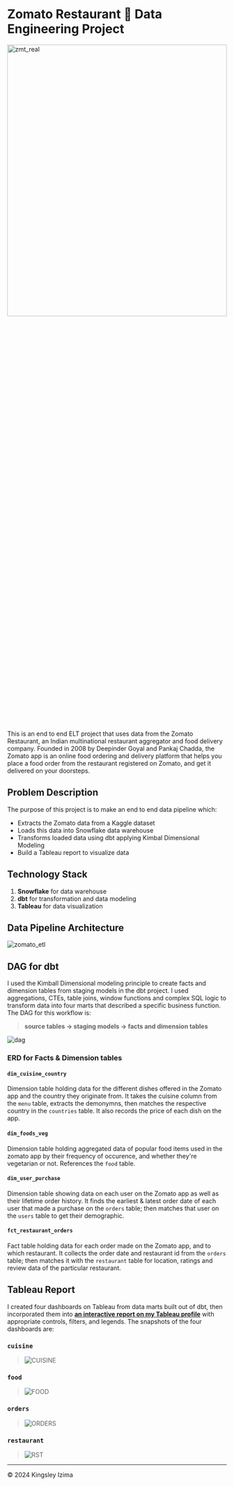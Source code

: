 # Zomato Restaurant 🍜 Data Engineering Project

<img src="https://github.com/kayazay/zomato_analytics/assets/60517587/7331a97e-e230-4e46-86e9-f84009fadcd9" width="100%" height="40%" alt="zmt_real">

This is an end to end ELT project that uses data from the Zomato Restaurant, an Indian multinational restaurant aggregator and food delivery company. Founded in 2008 by Deepinder Goyal and Pankaj Chadda, the Zomato app is an online food ordering and delivery platform that helps you place a food order from the restaurant registered on Zomato, and get it delivered on your doorsteps.

## Problem Description
The purpose of this project is to make an end to end data pipeline which:

+ Extracts the Zomato data from a Kaggle dataset
+ Loads this data into Snowflake data warehouse
+ Transforms loaded data using dbt applying Kimbal Dimensional Modeling
+ Build a Tableau report to visualize data

## Technology Stack
1. **Snowflake** for data warehouse
1. **dbt** for transformation and data modeling
1. **Tableau** for data visualization

## Data Pipeline Architecture

![zomato_etl](https://github.com/kayazay/zomato_analytics/assets/60517587/f4fd8397-c476-46ab-a7b1-1cb7baab22c3)

## DAG for dbt 
I used the Kimball Dimensional modeling principle to create facts and dimension tables from staging models in the dbt project. I used aggregations, CTEs, table joins, window functions and complex SQL logic to transform data into four marts that described a specific business function. The DAG for this workflow is:

> **source tables &rarr; staging models &rarr; facts and dimension tables**

![dag](https://github.com/kayazay/zomato_analytics/assets/60517587/6b1e6c3a-5e28-4acd-9e12-a08ffbfe5b4a)

### ERD for Facts & Dimension tables

#### `dim_cuisine_country`

Dimension table holding data for the different dishes offered in the Zomato app and the country they originate from. It takes the cuisine column from the `menu` table, extracts the demonymns, then matches the respective country in the `countries` table. It also records the price of each dish on the app.

#### `dim_foods_veg`

Dimension table holding aggregated data of popular food items used in the zomato app by their frequency of occurence, and whether they're vegetarian or not. References the `food` table.

#### `dim_user_purchase`

Dimension table showing data on each user on the Zomato app as well as their lifetime order history. It finds the earliest & latest order date of each user that made a purchase on the `orders` table; then matches that user on the `users` table to get their demographic.

#### `fct_restaurant_orders`

Fact table holding data for each order made on the Zomato app, and to which restaurant. It collects the order date and restaurant id from the `orders` table; then matches it with the `restaurant` table for location, ratings and review data of the particular restaurant.


## Tableau Report
I created four dashboards on Tableau from data marts built out of dbt, then incorporated them into [**an interactive report on my Tableau profile**](https://public.tableau.com/shared/9332P3HXW?:display_count=n&:origin=viz_share_link) with appropriate controls, filters, and legends. The snapshots of the four dashboards are:

### `cuisine`
> ![CUISINE](https://github.com/kayazay/zomato_analytics/assets/60517587/f69e7e76-2321-47a2-894b-9b551636150c)

### `food`
> ![FOOD](https://github.com/kayazay/zomato_analytics/assets/60517587/e5460928-6e7a-4af1-9b0f-ee0314db7b08)

### `orders`
> ![ORDERS](https://github.com/kayazay/zomato_analytics/assets/60517587/e72c1366-9196-4ee8-9161-7a98efc0ac24)

### `restaurant`
> ![RST](https://github.com/kayazay/zomato_analytics/assets/60517587/aa8635ac-d39d-40e7-b4ae-ae7e4d424d5e)


---

&copy; 2024 Kingsley Izima
